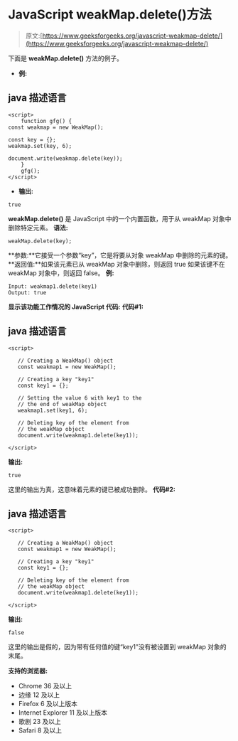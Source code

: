 # JavaScript weakMap.delete()方法

> 原文:[https://www.geeksforgeeks.org/javascript-weakmap-delete/](https://www.geeksforgeeks.org/javascript-weakmap-delete/)

下面是 **weakMap.delete()** 方法的例子。

*   **例:**

## java 描述语言

```
<script>
    function gfg() {
const weakmap = new WeakMap();

const key = {};
weakmap.set(key, 6);

document.write(weakmap.delete(key));
    }
    gfg();
</script>
```

*   **输出:**

```
true
```

**weakMap.delete()** 是 JavaScript 中的一个内置函数，用于从 weakMap 对象中删除特定元素。
**语法:**

```
weakMap.delete(key);
```

**参数:**它接受一个参数“key”，它是将要从对象 weakMap 中删除的元素的键。
**返回值:**如果该元素已从 weakMap 对象中删除，则返回 true 如果该键不在 weakMap 对象中，则返回 false。
**例:**

```
Input: weakmap1.delete(key1)
Output: true
```

**显示该功能工作情况的 JavaScript 代码:**
**代码#1:**

## java 描述语言

```
<script>

   // Creating a WeakMap() object
   const weakmap1 = new WeakMap();

   // Creating a key "key1"
   const key1 = {};

   // Setting the value 6 with key1 to the
   // the end of weakMap object
   weakmap1.set(key1, 6);

   // Deleting key of the element from
   // the weakMap object
   document.write(weakmap1.delete(key1));

</script>
```

**输出:**

```
true
```

这里的输出为真，这意味着元素的键已被成功删除。
**代码#2:**

## java 描述语言

```
<script>

   // Creating a WeakMap() object
   const weakmap1 = new WeakMap();

   // Creating a key "key1"
   const key1 = {};

   // Deleting key of the element from
   // the weakMap object
   document.write(weakmap1.delete(key1));

</script>
```

**输出:**

```
false
```

这里的输出是假的，因为带有任何值的键“key1”没有被设置到 weakMap 对象的末尾。

**支持的浏览器:**

*   Chrome 36 及以上
*   边缘 12 及以上
*   Firefox 6 及以上版本
*   Internet Explorer 11 及以上版本
*   歌剧 23 及以上
*   Safari 8 及以上